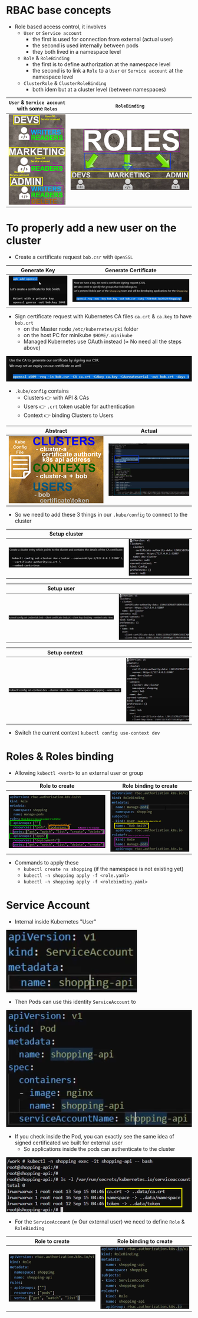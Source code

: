# RBAC base concepts

- Role based access control, it involves
  - `User` or `Service account`
    - the first is used for connection from external (actual user)
    - the second is used internally between pods
    - they both lived in a namespace level
  - `Role` & `RoleBinding`
    - the first is to define authorization at the namespace level
    - the second is to link a `Role` to a `User` or `Service account` at the namespace level
  - `ClusterRole` & `ClusterRoleBinding`
    - both idem but at a cluster level (between namespaces)

| `User` & `Service account` with some `Roles` | `RoleBinding`            |
|----------------------------------------------|--------------------------|
| ![img.png](img.png)                          | ![img_1.png](img_1.png)  |


# To properly add a new user on the cluster

- Create a certificate request `bob.csr` with `OpenSSL`

| Generate Key            | Generate Certificate    |
|-------------------------|-------------------------|
| ![img_2.png](img_2.png) | ![img_3.png](img_3.png) |

- Sign certificate request with Kubernetes CA files `ca.crt` & `ca.key` to have `bob.crt`
  - on the Master node `/etc/kubernetes/pki` folder
  - on the host PC for minikube `$HOME/.minikube`
  - Managed Kubernetes use OAuth instead (≈ No need all the steps above)

![img_4.png](img_4.png)

- `.kube/config` contains
  - Clusters 👉 with API & CAs
  - Users 👉 `.crt` token usable for authentication
  - Context 👉 binding Clusters to Users

| Abstract                | Actual                  |
|-------------------------|-------------------------|
| ![img_5.png](img_5.png) | ![img_6.png](img_6.png) |

- So we need to add these 3 things in our `.kube/config` to connect to the cluster

| Setup cluster             ||
|---------------------------|------------------------------|
| ![img_7.png](img_7.png)   | ![img_8.png](img_8.png)      |

| Setup user                ||
|---------------------------|------------------------------|
| ![img_9.png](img_9.png)   |![img_10.png](img_10.png)|

| Setup context             ||
|---------------------------|------------------------------|
| ![img_11.png](img_11.png) |![img_12.png](img_12.png)|

- Switch the current context `kubectl config use-context dev`


# Roles & Roles binding

- Allowing `kubectl <verb>` to an external user or group

| Role to create            | Role binding to create    |
|---------------------------|---------------------------|
| ![img_13.png](img_13.png) | ![img_14.png](img_14.png) |

- Commands to apply these
  - `kubectl create ns shopping` (if the namespace is not existing yet)
  - `kubectl -n shopping apply -f <role.yaml>`
  - `kubectl -n shopping apply -f <rolebinding.yaml>`


# Service Account

- Internal inside Kubernetes "User"

![img_15.png](img_15.png)

- Then Pods can use this identity `ServiceAccount` to 

![img_16.png](img_16.png)

- If you check inside the Pod, you can exactly see the same idea of signed certificated we built for external user
  - So applications inside the pods can authenticate to the cluster

![img_18.png](img_18.png)

- For the `ServiceAccount` (≈ Our external user) we need to define `Role` & `RoleBinding`

| Role to create            | Role binding to create    |
|---------------------------|---------------------------|
| ![img_17.png](img_17.png) | ![img_19.png](img_19.png) |